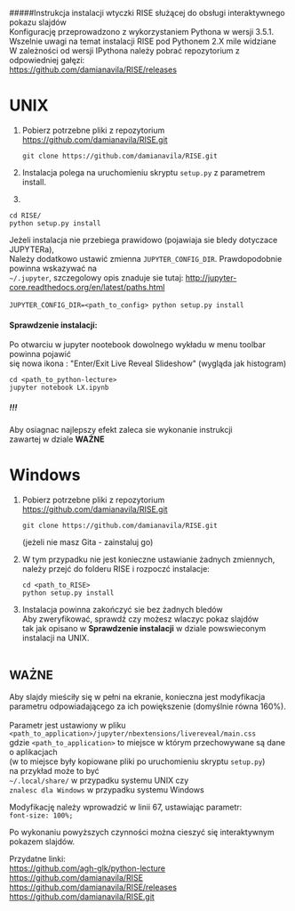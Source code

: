 #####Instrukcja instalacji wtyczki RISE służącej do obsługi interaktywnego pokazu slajdów<br>
Konfigurację przeprowadzono z wykorzystaniem Pythona w wersji 3.5.1.<br>
Wszelnie uwagi na temat instalacji RISE pod Pythonem 2.X mile widziane<br>
W zależności od wersji IPythona należy pobrać repozytorium z odpowiedniej gałęzi:<br>
https://github.com/damianavila/RISE/releases


# UNIX 

1. Pobierz potrzebne pliki z repozytorium https://github.com/damianavila/RISE.git<br>
   ```
   git clone https://github.com/damianavila/RISE.git
   ```
           
2. Instalacja polega na uruchomieniu skryptu `setup.py` z parametrem install.<br>
3. 
  ```
cd RISE/
python setup.py install
```

   Jeżeli instalacja nie przebiega prawidowo (pojawiaja sie bledy dotyczace JUPYTERa),<br>
   Należy dodatkowo ustawić zmienna `JUPYTER_CONFIG_DIR`. Prawdopodobnie powinna wskazywać na <br>
   `~/.jupyter`, szczegolowy opis znaduje sie tutaj: http://jupyter-core.readthedocs.org/en/latest/paths.html <br><br>
`JUPYTER_CONFIG_DIR=<path_to_config> python setup.py install`<br>


#### Sprawdzenie instalacji:

Po otwarciu w jupyter nootebook dowolnego wykładu w menu toolbar powinna pojawić <br>
się nowa ikona : "Enter/Exit Live Reveal Slideshow" (wygląda jak histogram)<br>
```
cd <path_to_python-lecture>
jupyter notebook LX.ipynb
```

##### !!!
   Aby osiagnac najlepszy efekt zaleca sie wykonanie instrukcji<br>
   zawartej w dziale <b>WAŻNE</b>

# Windows

1. Pobierz potrzebne pliki z repozytorium https://github.com/damianavila/RISE.git<br>
   ```
   git clone https://github.com/damianavila/RISE.git
   ```
   (jeżeli nie masz Gita - zainstaluj go)<br>
   
2. W tym przypadku nie jest konieczne ustawianie żadnych zmiennych,<br>
   należy przejć do folderu RISE i rozpoczć instalacje:<br>
   ```
   cd <path_to_RISE>
   python setup.py install
   ```
   
3. Instalacja powinna zakończyć sie bez żadnych bledów<br>
   Aby zweryfikować, sprawdź czy możesz wlaczyc pokaz slajdów<br>
   tak jak opisano w <b>Sprawdzenie instalacji</b> w dziale powswieconym<br>
   instalacji na UNIX.<br><br>


## WAŻNE

Aby slajdy mieściły się w pełni na ekranie, konieczna jest modyfikacja<br>
parametru odpowiadającego za ich powiększenie (domyślnie równa 160%).<br>
<br>
Parametr jest ustawiony w pliku <br>
`<path_to_application>/jupyter/nbextensions/livereveal/main.css`<br>
gdzie `<path_to_application>` to miejsce w którym przechowywane są dane o aplikacjach<br>
(w to miejsce były kopiowane pliki po uruchomieniu skryptu `setup.py`)<br>
na przykład może to być<br>
`~/.local/share/` w przypadku systemu UNIX czy<br>
`znalesc dla Windows` w przypadku systemu Windows<br>

Modyfikację należy wprowadzić w linii 67, ustawiając parametr:<br>
`font-size: 100%;`


Po wykonaniu powyższych czynności można cieszyć się interaktywnym pokazem slajdów.<br>

Przydatne linki:<br>
https://github.com/agh-glk/python-lecture<br>
https://github.com/damianavila/RISE<br>
https://github.com/damianavila/RISE/releases<br>
https://github.com/damianavila/RISE.git
